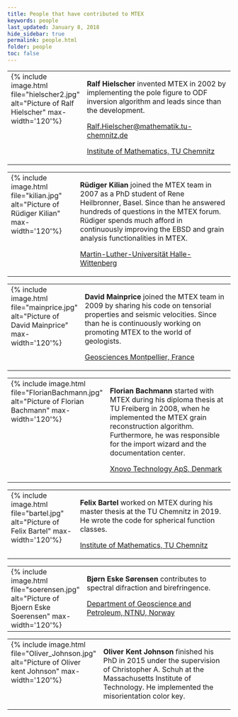 ```yaml
---
title: People that have contributed to MTEX
keywords: people
last_updated: January 8, 2018
hide_sidebar: true
permalink: people.html
folder: people
toc: false
---
```


<div class='row'>
<div class="col-md-6">
<table border='0' cellpadding='10'><tr>
<td width="140" valign="top">
  {% include image.html file="hielscher2.jpg" alt="Picture of Ralf Hielscher" max-width='120'%}
</td><td valign="top">
  <p><b>Ralf Hielscher</b> invented MTEX in 2002 by implementing the pole
    figure to ODF inversion algorithm and leads since than the development.</p>
  <p></p>
  <p> <a href="mailto:Ralf.Hielscher@mathematik.tu-chemnitz.de"><span class="glyphicon glyphicon-envelope"></span> Ralf.Hielscher@mathematik.tu-chemnitz.de</a></p>
  <p> <a href="www.tu-chemnitz.de/~rahi"><span class="glyphicon glyphicon-home"></span> Institute of Mathematics, TU Chemnitz</a></p>
</td>
</tr></table>
</div>

<div class="col-md-6">
<table border='0' cellpadding='10'><tr>
<td width="140" valign="top">
  {% include image.html file="kilian.jpg" alt="Picture of Rüdiger Kilian" max-width='120'%}
</td><td valign="top">
  <p><b>Rüdiger Kilian</b> joined the MTEX team in 2007 as a PhD student of
  Rene Heilbronner, Basel. Since than he answered hundreds of questions in the
  MTEX forum. Rüdiger spends much afford in continuously improving the EBSD
  and grain analysis functionalities in MTEX.</p>
  <p></p>
  <p> <a href="https://geodynamik.geologie.uni-halle.de/arbeitsgruppe/dr._ruediger_kilian"><span class="glyphicon
      glyphicon-home"></span> Martin-Luther-Universität Halle-Wittenberg</a></p>
</td>
</tr></table>
</div>
</div>

<div class='row'>
<div class="col-md-6">
<table border='0' cellpadding='10'><tr>
<td width="140" valign="top">
  {% include image.html file="mainprice.jpg" alt="Picture of David Mainprice" max-width='120'%}
</td><td valign="top">
  <p><b>David Mainprice</b> joined the MTEX team in 2009 by sharing his code
  on tensorial properties and seismic velocities. Since than he is
  continuously working on promoting MTEX to the world of geologists.</p>
  <p></p>
  <!-- <p> <a href="mailto:David.Mainprice@gm.univ-montp2.fr"><span class="glyphicon --
    -- glyphicon-envelope"></span> David.Mainprice@gm.univ-montp2.fr</a></p> -->
  <p> <a href="http://www.gm.univ-montp2.fr/PERSO/mainprice/"><span class="glyphicon glyphicon-home"></span> Geosciences Montpellier, France</a></p>
</td>
</tr></table>
</div>

<div class="col-md-6">
<table border='0' cellpadding='10'><tr>
<td width="140" valign="top">
  {% include image.html file="FlorianBachmann.jpg" alt="Picture of Florian Bachmann" max-width='120'%}
</td><td valign="top">
  <p><b>Florian Bachmann</b> started with MTEX during his diploma thesis at TU
  Freiberg in 2008, when he implemented the MTEX grain reconstruction
  algorithm. Furthermore, he was responsible for the import wizard and the
  documentation center.</p>
  <p><a href="https://xnovotech.com/">Xnovo Technology ApS, Denmark</a></p>
</td>
</tr></table>
</div>
</div>

<div class='row'>

<div class="col-md-6">
<table border='0' cellpadding='10'><tr>
<td width="140" valign="top">
  {% include image.html file="bartel.jpg" alt="Picture of Felix Bartel" max-width='120'%}
</td><td valign="top"> <p><b>Felix Bartel</b>
	worked on MTEX during his master thesis at the TU Chemnitz in 2019. He
	wrote the code for spherical function classes.</p>
      <p> <a href="www.tu-chemnitz.de/~febar"><span class="glyphicon glyphicon-home"></span> Institute of Mathematics, TU Chemnitz</a></p>
</td>
</tr></table>
</div>



<div class="col-md-6">
<table border='0' cellpadding='10'><tr>
<td width="140" valign="top">
  {% include image.html file="soerensen.jpg" alt="Picture of Bjoern Eske Soerensen" max-width='120'%}
</td><td valign="top">
  <p><b>Bj&oslash;rn Eske S&oslash;rensen</b> contributes to spectral difraction and birefringence.</p>
  <p><a href="https://www.ntnu.edu/employees/bjorn.sorensen">Department of Geoscience and Petroleum, NTNU, Norway</a></p>
</td>
</tr></table>
</div>
</div>

<div class='row'>
<div class="col-md-6">
<table border='0' cellpadding='10'><tr>
<td width="140" valign="top">
  {% include image.html file="Oliver_Johnson.jpg" alt="Picture of Oliver kent Johnson" max-width='120'%}
</td><td valign="top">
      <p><b>Oliver Kent Johnson</b> finished his PhD in 2015 under the
      supervision of Christopher A. Schuh at the Massachusetts Institute of
      Technology. He implemented the misorientation color key.</p>
</td>
</tr></table>
</div>
</div>
